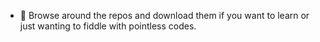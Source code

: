- 👀 Browse around the repos and download them if you want to learn or just wanting to fiddle with pointless codes.

<!---
mnajmikl/mnajmikl is a ✨ special ✨ repository because its `README.md` (this file) appears on your GitHub profile.
You can click the Preview link to take a look at your changes.
--->
